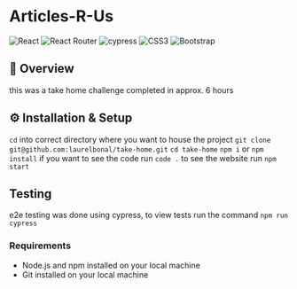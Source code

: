 # Articles-R-Us
![React](https://img.shields.io/badge/react-%2320232a.svg?style=for-the-badge&logo=react&logoColor=%2361DAFB) ![React Router](https://img.shields.io/badge/React_Router-CA4245?style=for-the-badge&logo=react-router&logoColor=white) ![cypress](https://img.shields.io/badge/-cypress-%23E5E5E5?style=for-the-badge&logo=cypress&logoColor=058a5e) ![CSS3](https://img.shields.io/badge/css3-%231572B6.svg?style=for-the-badge&logo=css3&logoColor=white) ![Bootstrap](https://img.shields.io/badge/bootstrap-%238511FA.svg?style=for-the-badge&logo=bootstrap&logoColor=white)

## 🌟 Overview

this was a take home challenge completed in approx. 6 hours

## ⚙️ Installation & Setup

`cd` into correct directory where you want to house the project
`git clone git@github.com:laurelbonal/take-home.git`
`cd take-home`
`npm i` or `npm install`
if you want to see the code run `code .`
to see the website run `npm start`

## Testing

e2e testing was done using cypress, to view tests run the command
`npm run cypress`

### Requirements
* Node.js and npm installed on your local machine
* Git installed on your local machine


